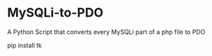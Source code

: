 # MySQLi-to-PDO
A Python Script that converts every MySQLi part of a php file to PDO

pip install tk